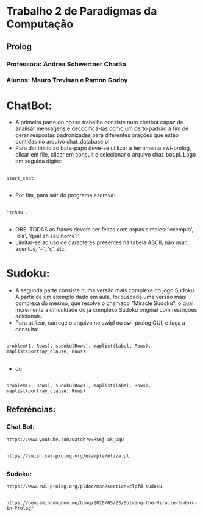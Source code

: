 # Trabalho 2 de Paradigmas da Computação
## Prolog

### Professora: Andrea Schwertner Charão
### Alunos: Mauro Trevisan e Ramon Godoy

# ChatBot:

* A primeira parte do nosso trabalho consiste num chatbot capaz de analisar mensagens e decodificá-las como um certo padrão a fim de gerar respostas padronizadas para diferentes orações que estão contidas no arquivo chat_database.pl
* Para dar início ao bate-papo deve-se utilizar a ferramenta swi-prolog, clicar em file, clicar em consult e selecionar o arquivo chat_bot.pl. Logo em seguida digite: 
##    
    start_chat. 
##   
* Por fim, para sair do programa escreva: 
##
    'tchau'.
##
* OBS: TODAS as frases devem ser feitas com aspas simples: 'exemplo', 'ola', 'qual eh seu nome?'
* Limitar-se ao uso de caracteres presentes na tabela ASCII, não usar: acentos, '~', 'ç', etc.  

# Sudoku:

* A segunda parte consiste numa versão mais complexa do jogo Sudoku. A partir de um exemplo dado em aula, 
foi buscada uma versão mais complexa do mesmo, que resolve o chamado "Miracle Sudoku", o qual incrementa a dificuldade
do já complexo Sudoku original com restrições adicionais.
* Para utilizar, carrege o arquivo no swipl ou swi-prolog GUI, e faça a consulta:
##
    problem(1, Rows), sudoku(Rows), maplist(label, Rows), maplist(portray_clause, Rows). 
##
   * ou
##
    problem(2, Rows), sudoku(Rows), maplist(label, Rows), maplist(portray_clause, Rows).
##
## Referências:
### Chat Bot:
    https://www.youtube.com/watch?v=RS6j-xk_DqU 
##  
    https://swish.swi-prolog.org/example/eliza.pl  
## 

### Sudoku:
    https://www.swi-prolog.org/pldoc/man?section=clpfd-sudoku
## 
    https://benjamincongdon.me/blog/2020/05/23/Solving-the-Miracle-Sudoku-in-Prolog/
